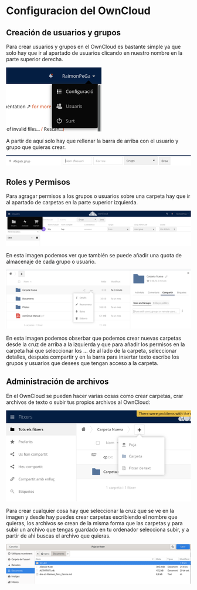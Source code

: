 # Configuracion del OwnCloud
## Creación de usuarios y grupos

Para crear usuarios y grupos en el OwnCloud es bastante simple ya que solo hay que ir al apartado de usuarios clicando en nuestro nombre en la parte superior derecha.

![Captura/Descarga](Img/capown2.png)

A partir de aquí solo hay que rellenar la barra de arriba con el usuario y grupo que quieras crear.

![Captura/Descarga](Img/capown3.png)

## Roles y Permisos

Para agragar permisos a los grupos o usuarios sobre una carpeta hay que ir al apartado de carpetas en la parte superior izquierda.

![Captura/Descarga](Img/capown5.png)

En esta imagen podemos ver que también se puede añadir una quota de almacenaje de cada grupo o usuario.

![Captura/Descarga](Img/capown4.png)

En esta imagen podemos obserbar que podemos crear nuevas carpetas desde la cruz de arriba a la izquierda y que para añadir los permisos en la carpeta hai que seleccionar los ... de al lado de la carpeta, seleccionar detalles, después compartir y en la barra para insertar texto escribe los grupos y usuarios que desees que tengan acceso a la carpeta.

## Administración de archivos

En el OwnCloud se pueden hacer varias cosas como crear carpetas, crar archivos de texto o subir tus propios archivos al OwnCloud:

![Captura/Descarga](Img/capown6.png)

Para crear cualquier cosa hay que seleccionar la cruz que se ve en la imagen y desde hay puedes crear carpetas escribiendo el nombre que quieras, los archivos se crean de la misma forma que las carpetas y para subir un archivo que tengas guardado en tu ordenador selecciona subir, y a partir de ahi buscas el archivo que quieras.

![Captura/Descarga](Img/capown7.png)
